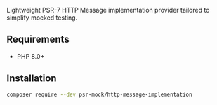 Lightweight PSR-7 HTTP Message implementation provider tailored to simplify mocked testing.

## Requirements

-   PHP 8.0+

## Installation

```bash
composer require --dev psr-mock/http-message-implementation
```
